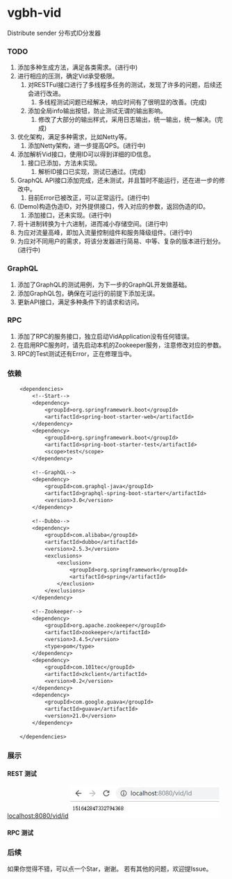 # vgbh-vid
Distribute sender
分布式ID分发器

### TODO 
1. 添加多种生成方法，满足各类需求。(进行中)
2. 进行相应的压测，确定Vid承受极限。
	1. 对RESTFul接口进行了多线程多任务的测试，发现了许多的问题，后续还会进行改进。
		1. 多线程测试问题已经解决，响应时间有了很明显的改善。(完成)
	2. 添加全局info输出按钮，防止测试无谓的输出影响。
		1. 修改了大部分的输出样式，采用日志输出，统一输出，统一解决。(完成)
3. 优化架构，满足多种需求，比如Netty等。
	1. 添加Netty架构，进一步提高QPS。(进行中)
4. 添加解析Vid接口，使用ID可以得到详细的ID信息。
	1. 接口已添加，方法未实现。
		1. 解析ID接口已实现，测试已通过。(完成)
5. GraphQL API接口添加完成，还未测试，并且暂时不能运行，还在进一步的修改中。
	1. 目前Error已被改正，可以正常运行。(进行中)
6. (Demo)构造伪造ID，对外提供接口，传入对应的参数，返回伪造的ID。
	1. 添加接口，还未实现。(进行中)
7. 将十进制转换为十六进制，进而减小存储空间。(进行中)
8. 为应对流量高峰，即加入流量控制组件和服务降级组件。(进行中)
9. 为应对不同用户的需求，将该分发器进行简易、中等、复杂的版本进行划分。(进行中)

### GraphQL
1. 添加了GraphQL的测试用例，为下一步的GraphQL开发做基础。
2. 添加GraphQL包，确保在可运行的前提下添加无误。
3. 更新API接口，满足多种条件下的请求和访问。

### RPC
1. 添加了RPC的服务接口，独立启动VidApplication没有任何错误。
2. 在启用RPC服务时，请先启动本机的Zookeeper服务，注意修改对应的参数。
3. RPC的Test测试还有Error，正在修理当中。

### 依赖
```
 	<dependencies>
        <!--Start-->
        <dependency>
            <groupId>org.springframework.boot</groupId>
            <artifactId>spring-boot-starter-web</artifactId>
        </dependency>
        <dependency>
            <groupId>org.springframework.boot</groupId>
            <artifactId>spring-boot-starter-test</artifactId>
            <scope>test</scope>
        </dependency>

        <!--GraphQL-->
        <dependency>
            <groupId>com.graphql-java</groupId>
            <artifactId>graphql-spring-boot-starter</artifactId>
            <version>3.0</version>
        </dependency>

        <!--Dubbo-->
        <dependency>
            <groupId>com.alibaba</groupId>
            <artifactId>dubbo</artifactId>
            <version>2.5.3</version>
            <exclusions>
                <exclusion>
                    <groupId>org.springframework</groupId>
                    <artifactId>spring</artifactId>
                </exclusion>
            </exclusions>
        </dependency>

        <!--Zookeeper-->
        <dependency>
            <groupId>org.apache.zookeeper</groupId>
            <artifactId>zookeeper</artifactId>
            <version>3.4.5</version>
            <type>pom</type>
        </dependency>
        <dependency>
            <groupId>com.101tec</groupId>
            <artifactId>zkclient</artifactId>
            <version>0.2</version>
        </dependency>
        <dependency>
            <groupId>com.google.guava</groupId>
            <artifactId>guava</artifactId>
            <version>21.0</version>
        </dependency>

    </dependencies>
```

### 展示
#### REST 测试
[localhost:8080/vid/id](localhost:8080/vid/id)
![1](/img/1.jpg)

#### RPC 测试


### 后续
如果你觉得不错，可以点一个Star，谢谢。
若有其他的问题，欢迎提Issue。